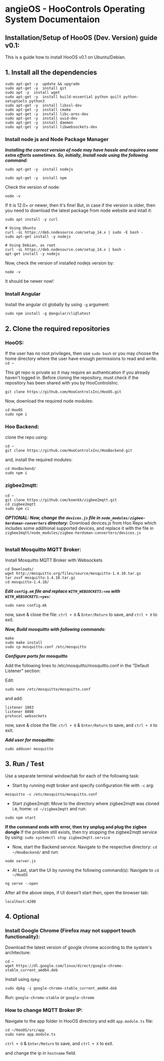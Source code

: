 # angieOS - HooControls Operating System Documentaion

## Installation/Setup of HooOS (Dev. Version) guide v0.1:
This is a guide how to install HooOS v0.1 on Ubuntu/Debian.

## 1. Install all the dependencies
```
sudo apt-get -y  update && upgrade
sudo apt-get -y  install git
sudo apt -y  install wget
sudo apt-get -y  install build-essential python quilt python-setuptools python3
sudo apt-get -y  install libssl-dev
sudo apt-get -y  install cmake
sudo apt-get -y  install libc-ares-dev
sudo apt-get -y  install uuid-dev
sudo apt-get -y  install daemon
sudo apt-get -y  install libwebsockets-dev
```

### Install node js and Node Package Manager
***Installing the correct version of node may have hassle and requires some extra efforts sometimes. So, initially, Install node using the following command:***
```
sudo apt-get -y  install nodejs
```
```
sudo apt-get -y  install npm
```
Check the version of node:
```
node -v
```
If it is 12.0+ or newer, then it's fine!
But, in case if the version is older, then you need to download the latest package from node website and intall it:
```
sudo apt install -y curl
```

```
# Using Ubuntu
curl -sL https://deb.nodesource.com/setup_14.x | sudo -E bash -
sudo apt-get install -y nodejs

# Using Debian, as root
curl -sL https://deb.nodesource.com/setup_14.x | bash -
apt-get install -y nodejs
```
Now, check the version of installed nodejs version by:
```
node -v
```
It should be newer now!

### Install Angular
Install the angular cli globally by using `-g` argument:
```
sudo npm install -g @angular/cli@latest
```

## 2. Clone the required repositories
### HooOS:
If the user has no root privileges, then use `sudo bash` or you may choose the home directory where the user have enough permissions to read and write.
`cd ~`

This git repo is private so it may require an authentication if you already haven't logged in.  Before cloning the repository, must check if the repository has been shared with you by HooControlsInc.

```
git clone https://github.com/HooControlsInc/HooOS.git
```

Now, download the required node modules:
```
cd HooOS
sudo npm i
```

### Hoo Backend:
clone the repo using:
```
cd ~
git clone https://github.com/HooControlsInc/HooBackend.git
```
and, install the required modules:
```
cd HooBackend/
sudo npm i
```

### zigbee2mqtt:
```
cd ~
git clone https://github.com/koenkk/zigbee2mqtt.git
cd zigbee2mqtt
sudo npm ci
```
***OPTIONAL: Now, change the `devices.js` file in  `node_modules/zigbee-herdsman-converters` directory:***
Download devices.js from Hoo Repo which includes some additional supported devices, and replace it with the file in `zigbee2mqtt/node_modules/zigbee-herdsman-converters/devices.js`
```
```


### Install Mosquitto MQTT Broker:
Install Mosquitto MQTT Broker with Websockets
```
cd Downloads/
wget http://mosquitto.org/files/source/mosquitto-1.4.10.tar.gz
tar zxvf mosquitto-1.4.10.tar.gz
cd mosquitto-1.4.10/
```
***Edit `config.mk` file and replace `WITH_WEBSOCKETS:=no` with `WITH_WEBSOCKETS:=yes`:***
```
sudo nano config.mk
```
now, save & close the file:
`ctrl + O` & `Enter/Return` to save, and `ctrl + X` to exit.

***Now, Build mosquitto with following commands:***
```
make
sudo make install
sudo cp mosquitto.conf /etc/mosquitto
```
***Configure ports for mosquitto***

Add the following lines to /etc/mosquitto/mosquitto.conf in the "Default Listener" section:

Edit:
```
sudo nano /etc/mosquitto/mosquitto.conf
```
and add:
```
listener 1883
listener 8080
protocol websockets
```
now, save & close the file:
`ctrl + O` & `Enter/Return` to save, and `ctrl + X` to exit.

***Add user for mosquitto:***
```
sudo adduser mosquitto
```

## 3. Run / Test
Use a separate terminal window/tab for each of the following task:

* Start by running mqtt broker and specify configuration file with `-c` arg:
```
mosquitto -c /etc/mosquitto/mosquitto.conf
```
* Start zigbee2mqtt:
Move to the directory where zigbee2mqtt was cloned i.e, home: `cd ~/zigbee2mqtt` and run:
```
sudo npm start
```
**If the command ends with error, then try unplug and plug the zigbee dongle**
If the problem still exists, then try stopping the zigbee2mqtt service by using:
`sudo systemctl stop zigbee2mqtt.service`

* Now, start the Backend service:
Navigate to the respective directory: `cd ~/HooBackend/` and run:
```
node server.js
```
* At Last, start the UI by running the following command(s):
Navigate to `cd ~/HooOS`
```
ng serve --open
```

After all the above steps, if UI doesn't start then, open the browser tab:
```
localhost:4200
```


## 4. Optional
### Install Google Chrome (Firefox may not support touch functionality):
Download the latest version of google chrome according to the system's architecture:
```
cd ~
wget https://dl.google.com/linux/direct/google-chrome-stable_current_amd64.deb
```
Install using `dpkg`:
```
sudo dpkg -i google-chrome-stable_current_amd64.deb
```
Run:
`google-chrome-stable` or `google-chrome`

### How to change MQTT Broker IP:
Navigate to the app folder in HooOS directory and edit `app.module.ts` file:
```
cd ~/HooOS/src/app
sudo nano app.module.ts
```
`ctrl + O` & `Enter/Return` to save, and `ctrl + X` to exit.

and change the ip in `hostname` field.

